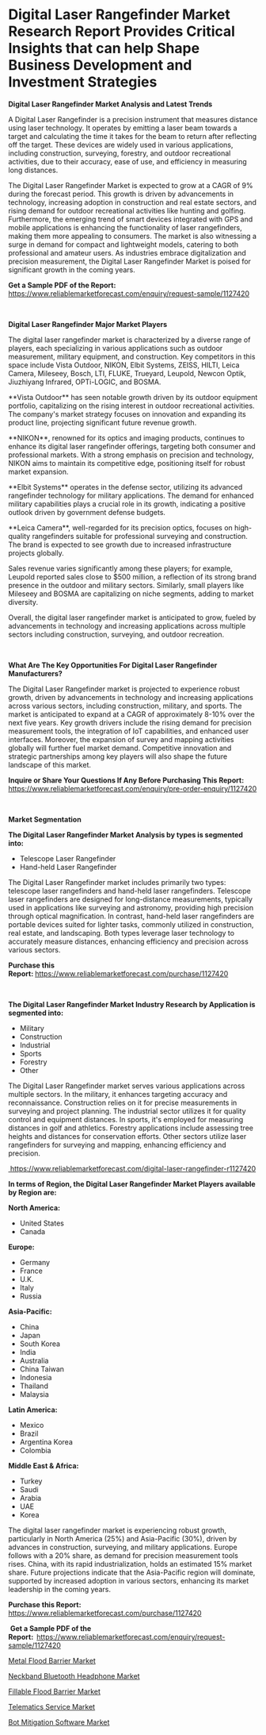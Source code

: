 <p><h1>Digital Laser Rangefinder Market Research Report Provides Critical Insights that can help Shape Business Development and Investment Strategies</h1></p><p><strong>Digital Laser Rangefinder Market Analysis and Latest Trends</strong></p>
<p><p>A Digital Laser Rangefinder is a precision instrument that measures distance using laser technology. It operates by emitting a laser beam towards a target and calculating the time it takes for the beam to return after reflecting off the target. These devices are widely used in various applications, including construction, surveying, forestry, and outdoor recreational activities, due to their accuracy, ease of use, and efficiency in measuring long distances.</p><p>The Digital Laser Rangefinder Market is expected to grow at a CAGR of 9% during the forecast period. This growth is driven by advancements in technology, increasing adoption in construction and real estate sectors, and rising demand for outdoor recreational activities like hunting and golfing. Furthermore, the emerging trend of smart devices integrated with GPS and mobile applications is enhancing the functionality of laser rangefinders, making them more appealing to consumers. The market is also witnessing a surge in demand for compact and lightweight models, catering to both professional and amateur users. As industries embrace digitalization and precision measurement, the Digital Laser Rangefinder Market is poised for significant growth in the coming years.</p></p>
<p><strong>Get a Sample PDF of the Report:&nbsp;</strong> <a href="https://www.reliablemarketforecast.com/enquiry/request-sample/1127420?utm_campaign=1875&utm_medium=2&utm_source=Github&utm_content=ia&utm_term=06032025&utm_id=digital-laser-rangefinder">https://www.reliablemarketforecast.com/enquiry/request-sample/1127420</a></p>
<p>&nbsp;</p>
<p><strong>Digital Laser Rangefinder Major Market Players</strong></p>
<p><p>The digital laser rangefinder market is characterized by a diverse range of players, each specializing in various applications such as outdoor measurement, military equipment, and construction. Key competitors in this space include Vista Outdoor, NIKON, Elbit Systems, ZEISS, HILTI, Leica Camera, Mileseey, Bosch, LTI, FLUKE, Trueyard, Leupold, Newcon Optik, Jiuzhiyang Infrared, OPTi-LOGIC, and BOSMA.</p><p>**Vista Outdoor** has seen notable growth driven by its outdoor equipment portfolio, capitalizing on the rising interest in outdoor recreational activities. The company's market strategy focuses on innovation and expanding its product line, projecting significant future revenue growth.</p><p>**NIKON**, renowned for its optics and imaging products, continues to enhance its digital laser rangefinder offerings, targeting both consumer and professional markets. With a strong emphasis on precision and technology, NIKON aims to maintain its competitive edge, positioning itself for robust market expansion.</p><p>**Elbit Systems** operates in the defense sector, utilizing its advanced rangefinder technology for military applications. The demand for enhanced military capabilities plays a crucial role in its growth, indicating a positive outlook driven by government defense budgets.</p><p>**Leica Camera**, well-regarded for its precision optics, focuses on high-quality rangefinders suitable for professional surveying and construction. The brand is expected to see growth due to increased infrastructure projects globally.</p><p>Sales revenue varies significantly among these players; for example, Leupold reported sales close to $500 million, a reflection of its strong brand presence in the outdoor and military sectors. Similarly, small players like Mileseey and BOSMA are capitalizing on niche segments, adding to market diversity.</p><p>Overall, the digital laser rangefinder market is anticipated to grow, fueled by advancements in technology and increasing applications across multiple sectors including construction, surveying, and outdoor recreation.</p></p>
<p>&nbsp;</p>
<p><strong>What Are The Key Opportunities For Digital Laser Rangefinder Manufacturers?</strong></p>
<p><p>The Digital Laser Rangefinder market is projected to experience robust growth, driven by advancements in technology and increasing applications across various sectors, including construction, military, and sports. The market is anticipated to expand at a CAGR of approximately 8-10% over the next five years. Key growth drivers include the rising demand for precision measurement tools, the integration of IoT capabilities, and enhanced user interfaces. Moreover, the expansion of survey and mapping activities globally will further fuel market demand. Competitive innovation and strategic partnerships among key players will also shape the future landscape of this market.</p></p>
<p><strong>Inquire or Share Your Questions If Any Before Purchasing This Report:</strong> <a href="https://www.reliablemarketforecast.com/enquiry/pre-order-enquiry/1127420?utm_campaign=1875&utm_medium=2&utm_source=Github&utm_content=ia&utm_term=06032025&utm_id=digital-laser-rangefinder">https://www.reliablemarketforecast.com/enquiry/pre-order-enquiry/1127420</a></p>
<p>&nbsp;</p>
<p><strong>Market Segmentation</strong></p>
<p><strong>The Digital Laser Rangefinder Market Analysis by types is segmented into:</strong></p>
<p><ul><li>Telescope Laser Rangefinder</li><li>Hand-held Laser Rangefinder</li></ul></p>
<p><p>The Digital Laser Rangefinder market includes primarily two types: telescope laser rangefinders and hand-held laser rangefinders. Telescope laser rangefinders are designed for long-distance measurements, typically used in applications like surveying and astronomy, providing high precision through optical magnification. In contrast, hand-held laser rangefinders are portable devices suited for lighter tasks, commonly utilized in construction, real estate, and landscaping. Both types leverage laser technology to accurately measure distances, enhancing efficiency and precision across various sectors.</p></p>
<p><strong>Purchase this Report:&nbsp;</strong><a href="https://www.reliablemarketforecast.com/purchase/1127420?utm_campaign=1875&utm_medium=2&utm_source=Github&utm_content=ia&utm_term=06032025&utm_id=digital-laser-rangefinder">https://www.reliablemarketforecast.com/purchase/1127420</a></p>
<p>&nbsp;</p>
<p><strong>The Digital Laser Rangefinder Market Industry Research by Application is segmented into:</strong></p>
<p><ul><li>Military</li><li>Construction</li><li>Industrial</li><li>Sports</li><li>Forestry</li><li>Other</li></ul></p>
<p><p>The Digital Laser Rangefinder market serves various applications across multiple sectors. In the military, it enhances targeting accuracy and reconnaissance. Construction relies on it for precise measurements in surveying and project planning. The industrial sector utilizes it for quality control and equipment distances. In sports, it's employed for measuring distances in golf and athletics. Forestry applications include assessing tree heights and distances for conservation efforts. Other sectors utilize laser rangefinders for surveying and mapping, enhancing efficiency and precision.</p></p>
<p><a href="https://www.reliablemarketforecast.com/digital-laser-rangefinder-r1127420?utm_campaign=1875&utm_medium=2&utm_source=Github&utm_content=ia&utm_term=06032025&utm_id=digital-laser-rangefinder">&nbsp;https://www.reliablemarketforecast.com/digital-laser-rangefinder-r1127420</a></p>
<p><strong>In terms of Region, the Digital Laser Rangefinder Market Players available by Region are:</strong></p>
<p>
    <p> <strong> North America: </strong>
        <ul>
            <li>United States</li>
            <li>Canada</li>
        </ul>
        </p> 
    <p> <strong> Europe: </strong>
        <ul>
            <li>Germany</li>
            <li>France</li>
            <li>U.K.</li>
            <li>Italy</li>
            <li>Russia</li>
        </ul>
        </p> 
    <p> <strong> Asia-Pacific: </strong>
        <ul>
            <li>China</li>
            <li>Japan</li>
            <li>South Korea</li>
            <li>India</li>
            <li>Australia</li>
            <li>China Taiwan</li>
            <li>Indonesia</li>
            <li>Thailand</li>
            <li>Malaysia</li>
        </ul>
        </p> 
    <p> <strong> Latin America: </strong>
        <ul>
            <li>Mexico</li>
            <li>Brazil</li>
            <li>Argentina Korea</li>
            <li>Colombia</li>
        </ul>
        </p> 
    <p> <strong> Middle East & Africa: </strong>
        <ul>
            <li>Turkey</li>
            <li>Saudi</li>
            <li>Arabia</li>
            <li>UAE</li>
            <li>Korea</li>
        </ul>
    </p>
    </p>
<p><p>The digital laser rangefinder market is experiencing robust growth, particularly in North America (25%) and Asia-Pacific (30%), driven by advances in construction, surveying, and military applications. Europe follows with a 20% share, as demand for precision measurement tools rises. China, with its rapid industrialization, holds an estimated 15% market share. Future projections indicate that the Asia-Pacific region will dominate, supported by increased adoption in various sectors, enhancing its market leadership in the coming years.</p></p>
<p><strong>Purchase this Report: </strong><a href="https://www.reliablemarketforecast.com/purchase/1127420?utm_campaign=1875&utm_medium=2&utm_source=Github&utm_content=ia&utm_term=06032025&utm_id=digital-laser-rangefinder">https://www.reliablemarketforecast.com/purchase/1127420</a></p>
<p>&nbsp;<strong>Get a Sample PDF of the Report:&nbsp;&nbsp;</strong><a href="https://www.reliablemarketforecast.com/enquiry/request-sample/1127420?utm_campaign=1875&utm_medium=2&utm_source=Github&utm_content=ia&utm_term=06032025&utm_id=digital-laser-rangefinder">https://www.reliablemarketforecast.com/enquiry/request-sample/1127420</a></p>
<p><strong></strong></p>
<p><p><a href="https://github.com/doganaqev/Market-Research-Report-List-1/blob/main/metal-flood-barrier-market.md?utm_campaign=1875&utm_medium=2&utm_source=Github&utm_content=ia&utm_term=06032025&utm_id=digital-laser-rangefinder">Metal Flood Barrier Market</a></p><p><a href="https://github.com/omemaeuseda/Market-Research-Report-List-1/blob/main/neckband-bluetooth-headphone-market.md?utm_campaign=1875&utm_medium=2&utm_source=Github&utm_content=ia&utm_term=06032025&utm_id=digital-laser-rangefinder">Neckband Bluetooth Headphone Market</a></p><p><a href="https://github.com/navodfetiya/Market-Research-Report-List-1/blob/main/fillable-flood-barrier-market.md?utm_campaign=1875&utm_medium=2&utm_source=Github&utm_content=ia&utm_term=06032025&utm_id=digital-laser-rangefinder">Fillable Flood Barrier Market</a></p><p><a href="https://github.com/yenagmah/Market-Research-Report-List-1/blob/main/telematics-service-market.md?utm_campaign=1875&utm_medium=2&utm_source=Github&utm_content=ia&utm_term=06032025&utm_id=digital-laser-rangefinder">Telematics Service Market</a></p><p><a href="https://github.com/cevzarvargem/Market-Research-Report-List-1/blob/main/bot-mitigation-software-market.md?utm_campaign=1875&utm_medium=2&utm_source=Github&utm_content=ia&utm_term=06032025&utm_id=digital-laser-rangefinder">Bot Mitigation Software Market</a></p></p>